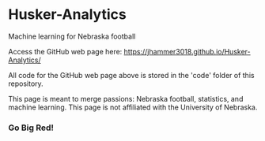 # Husker-Analytics
Machine learning for Nebraska football

Access the GitHub web page here:
https://jhammer3018.github.io/Husker-Analytics/

All code for the GitHub web page above is stored in the 'code' folder of this repository. 

This page is meant to merge passions: Nebraska football, statistics, and machine learning. This page is not affiliated with the University of Nebraska.

### Go Big Red!





